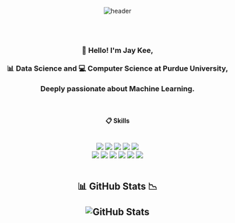<div align="center"> 

![header](https://capsule-render.vercel.app/api?type=waving&height=250&color=auto&text=Welcome!)

<br/>
 <br/>


<div align="center"> 

### :wave: Hello! I'm Jay Kee, <br/><br/> 📊 Data Science and 💻 Computer Science at Purdue University, <br/><br/> Deeply passionate about Machine Learning.


</div> 

 <br/>

####  :clipboard: Skills
  
 <br/>
 
 <img src="https://img.shields.io/badge/Python-3776AB?style=for-the-badge&logo=Python&logoColor=white">
<img src="https://img.shields.io/badge/JAVA-007396?style=for-the-badge&logo=Java&logoColor=white">
<img src="https://img.shields.io/badge/JavaScript-F7DF1E?style=for-the-badge&logo=JavaScript&logoColor=white">
<img src="https://img.shields.io/badge/HTML5-E34F26?style=for-the-badge&logo=HTML5&logoColor=white">
<img src="https://img.shields.io/badge/SAS-1572B6?style=for-the-badge&logo=SAS&logoColor=white"> <br>
<img src="https://img.shields.io/badge/MySQL-4479A1?style=for-the-badge&logo=MySQL&logoColor=white">
<img src="https://img.shields.io/badge/Oracle-F80000?style=for-the-badge&logo=Oracle&logoColor=white"> 
<img src="https://img.shields.io/badge/aws-232F3E?style=for-the-badge&logo=Amazon aws&logoColor=white">
<img src="https://img.shields.io/badge/Eclipse-2C2255?style=for-the-badge&logo=Eclipse%20IDE&logoColor=white">
<img src="https://img.shields.io/badge/github-181717?style=for-the-badge&logo=github&logoColor=white">
<img src="https://img.shields.io/badge/VSCode-007ACC?style=for-the-badge&logo=VisualStudioCode&logoColor=white">



 <br/>
 <br/>

## <p align = "center"> 📊 GitHub Stats :chart_with_downwards_trend:<br /><br /> <img src="https://github-readme-stats.vercel.app/api?username=jaihyunkee&amp;show_icons=true" alt="GitHub Stats"></p>

 <br/>
 <br/>

<!--
**jaihyunkee/jaihyunkee** is a ✨ _special_ ✨ repository because its `README.md` (this file) appears on your GitHub profile.

Here are some ideas to get you started:

- 🔭 I’m currently working on ...
- 🌱 I’m currently learning ...
- 👯 I’m looking to collaborate on ...
- 🤔 I’m looking for help with ...
- 💬 Ask me about ...
- 📫 How to reach me: ...
- 😄 Pronouns: ...
- ⚡ Fun fact: ...
-->
